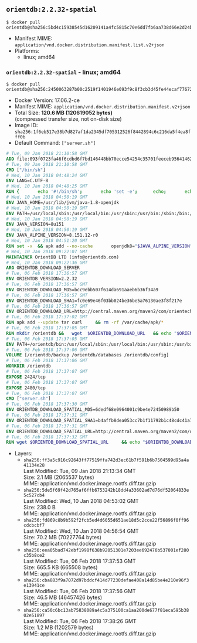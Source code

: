 ## `orientdb:2.2.32-spatial`

```console
$ docker pull orientdb@sha256:5bd4c15938545d16209141a4fc5815c70e6dd7fb6aa738d66e2d24bbee2b63a5
```

-	Manifest MIME: `application/vnd.docker.distribution.manifest.list.v2+json`
-	Platforms:
	-	linux; amd64

### `orientdb:2.2.32-spatial` - linux; amd64

```console
$ docker pull orientdb@sha256:2450063287b00c2519f1401946e093f9c8f3cb3d45fe44ecaf77672e4d9b77fd
```

-	Docker Version: 17.06.2-ce
-	Manifest MIME: `application/vnd.docker.distribution.manifest.v2+json`
-	Total Size: **120.6 MB (120619052 bytes)**  
	(compressed transfer size, not on-disk size)
-	Image ID: `sha256:1f6eb517e38b7d827af1da2345df705312526f8442894c6c216da5f4ea8fff0b`
-	Default Command: `["server.sh"]`

```dockerfile
# Tue, 09 Jan 2018 21:10:58 GMT
ADD file:093f0723fa46f6cdbd6f7bd146448bb70ecce54254c35701feeceb956414622f in / 
# Tue, 09 Jan 2018 21:10:58 GMT
CMD ["/bin/sh"]
# Wed, 10 Jan 2018 04:48:24 GMT
ENV LANG=C.UTF-8
# Wed, 10 Jan 2018 04:48:25 GMT
RUN { 		echo '#!/bin/sh'; 		echo 'set -e'; 		echo; 		echo 'dirname "$(dirname "$(readlink -f "$(which javac || which java)")")"'; 	} > /usr/local/bin/docker-java-home 	&& chmod +x /usr/local/bin/docker-java-home
# Wed, 10 Jan 2018 04:50:19 GMT
ENV JAVA_HOME=/usr/lib/jvm/java-1.8-openjdk
# Wed, 10 Jan 2018 04:50:19 GMT
ENV PATH=/usr/local/sbin:/usr/local/bin:/usr/sbin:/usr/bin:/sbin:/bin:/usr/lib/jvm/java-1.8-openjdk/jre/bin:/usr/lib/jvm/java-1.8-openjdk/bin
# Wed, 10 Jan 2018 04:50:19 GMT
ENV JAVA_VERSION=8u151
# Wed, 10 Jan 2018 04:50:19 GMT
ENV JAVA_ALPINE_VERSION=8.151.12-r0
# Wed, 10 Jan 2018 04:51:20 GMT
RUN set -x 	&& apk add --no-cache 		openjdk8="$JAVA_ALPINE_VERSION" 	&& [ "$JAVA_HOME" = "$(docker-java-home)" ]
# Wed, 10 Jan 2018 09:22:07 GMT
MAINTAINER OrientDB LTD (info@orientdb.com)
# Wed, 10 Jan 2018 09:22:36 GMT
ARG ORIENTDB_DOWNLOAD_SERVER
# Tue, 06 Feb 2018 17:36:57 GMT
ENV ORIENTDB_VERSION=2.2.32
# Tue, 06 Feb 2018 17:36:57 GMT
ENV ORIENTDB_DOWNLOAD_MD5=bcc9ebb507f614da691aaeb6b36f34a9
# Tue, 06 Feb 2018 17:36:57 GMT
ENV ORIENTDB_DOWNLOAD_SHA1=fc0e69e46f03bb024be36be5a76130ae3f8f217e
# Tue, 06 Feb 2018 17:36:57 GMT
ENV ORIENTDB_DOWNLOAD_URL=http://central.maven.org/maven2/com/orientechnologies/orientdb-community/2.2.32/orientdb-community-2.2.32.tar.gz
# Tue, 06 Feb 2018 17:37:02 GMT
RUN apk add --update tar curl     && rm -rf /var/cache/apk/*
# Tue, 06 Feb 2018 17:37:05 GMT
RUN mkdir /orientdb &&   wget  $ORIENTDB_DOWNLOAD_URL   && echo "$ORIENTDB_DOWNLOAD_MD5 *orientdb-community-$ORIENTDB_VERSION.tar.gz" | md5sum -c -   && echo "$ORIENTDB_DOWNLOAD_SHA1 *orientdb-community-$ORIENTDB_VERSION.tar.gz" | sha1sum -c -   && tar -xvzf orientdb-community-$ORIENTDB_VERSION.tar.gz -C /orientdb --strip-components=1   && rm orientdb-community-$ORIENTDB_VERSION.tar.gz   && rm -rf /orientdb/databases/*
# Tue, 06 Feb 2018 17:37:05 GMT
ENV PATH=/orientdb/bin:/usr/local/sbin:/usr/local/bin:/usr/sbin:/usr/bin:/sbin:/bin:/usr/lib/jvm/java-1.8-openjdk/jre/bin:/usr/lib/jvm/java-1.8-openjdk/bin
# Tue, 06 Feb 2018 17:37:06 GMT
VOLUME [/orientdb/backup /orientdb/databases /orientdb/config]
# Tue, 06 Feb 2018 17:37:06 GMT
WORKDIR /orientdb
# Tue, 06 Feb 2018 17:37:07 GMT
EXPOSE 2424/tcp
# Tue, 06 Feb 2018 17:37:07 GMT
EXPOSE 2480/tcp
# Tue, 06 Feb 2018 17:37:07 GMT
CMD ["server.sh"]
# Tue, 06 Feb 2018 17:37:30 GMT
ENV ORIENTDB_DOWNLOAD_SPATIAL_MD5=6dedf68e0964001c9be4e72450989b50
# Tue, 06 Feb 2018 17:37:31 GMT
ENV ORIENTDB_DOWNLOAD_SPATIAL_SHA1=b4affb8dea053cc7b1f11792b1c48cdc41a73fb4
# Tue, 06 Feb 2018 17:37:31 GMT
ENV ORIENTDB_DOWNLOAD_SPATIAL_URL=http://central.maven.org/maven2/com/orientechnologies/orientdb-spatial/2.2.32/orientdb-spatial-2.2.32-dist.jar
# Tue, 06 Feb 2018 17:37:32 GMT
RUN wget $ORIENTDB_DOWNLOAD_SPATIAL_URL     && echo "$ORIENTDB_DOWNLOAD_SPATIAL_MD5 *orientdb-spatial-$ORIENTDB_VERSION-dist.jar" | md5sum -c -     && echo "$ORIENTDB_DOWNLOAD_SPATIAL_SHA1 *orientdb-spatial-$ORIENTDB_VERSION-dist.jar" | sha1sum -c -     && mv orientdb-spatial-*-dist.jar /orientdb/lib/
```

-	Layers:
	-	`sha256:ff3a5c916c92643ff77519ffa742d3ec61b7f591b6b7504599d95a4a41134e28`  
		Last Modified: Tue, 09 Jan 2018 21:13:34 GMT  
		Size: 2.1 MB (2065537 bytes)  
		MIME: application/vnd.docker.image.rootfs.diff.tar.gzip
	-	`sha256:5de5f69f42d765af6ffb6753242b18dd4a33602ad7d76df52064833e5c527cb4`  
		Last Modified: Wed, 10 Jan 2018 04:53:02 GMT  
		Size: 238.0 B  
		MIME: application/vnd.docker.image.rootfs.diff.tar.gzip
	-	`sha256:fd869c8b9b592f2fcb5ed4d6055d651ae18d5c2cce22f56896f0ff96cdcbcbf7`  
		Last Modified: Wed, 10 Jan 2018 04:56:54 GMT  
		Size: 70.2 MB (70227764 bytes)  
		MIME: application/vnd.docker.image.rootfs.diff.tar.gzip
	-	`sha256:eea05bad742ebf1998f638b92051301e7203ee692476b537001ef280c35b8ce2`  
		Last Modified: Tue, 06 Feb 2018 17:37:53 GMT  
		Size: 665.5 KB (665508 bytes)  
		MIME: application/vnd.docker.image.rootfs.diff.tar.gzip
	-	`sha256:cba883f9a7072d97bddcf414d77230defae408a14d85be4e210e96f3e13941ce`  
		Last Modified: Tue, 06 Feb 2018 17:37:56 GMT  
		Size: 46.5 MB (46457426 bytes)  
		MIME: application/vnd.docker.image.rootfs.diff.tar.gzip
	-	`sha256:ca50c6bc13ab75838089a4c5a375100ca1aa200de677f81eca595b3802e51897`  
		Last Modified: Tue, 06 Feb 2018 17:38:26 GMT  
		Size: 1.2 MB (1202579 bytes)  
		MIME: application/vnd.docker.image.rootfs.diff.tar.gzip
